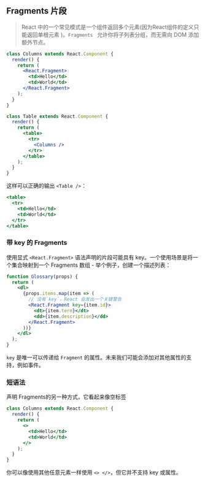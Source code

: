 ## Fragments 片段

> React 中的一个常见模式是一个组件返回多个元素(因为React组件的定义只能返回单根元素 )。`Fragments ` 允许你将子列表分组，而无需向 DOM 添加额外节点。

```jsx
class Columns extends React.Component {
  render() {
    return (
      <React.Fragment>        
        <td>Hello</td>
        <td>World</td>
      </React.Fragment>    
    );
  }
}
```

```jsx
class Table extends React.Component {
  render() {
    return (
      <table>
        <tr>
          <Columns />
        </tr>
      </table>
    );
  }
}
```

这样可以正确的输出 `<Table />`：

```jsx
<table>
  <tr>
    <td>Hello</td>
    <td>World</td>
  </tr>
</table>
```

### 带 key 的 Fragments

使用显式 `<React.Fragment>` 语法声明的片段可能具有 key。一个使用场景是将一个集合映射到一个 Fragments 数组 - 举个例子，创建一个描述列表：

```jsx
function Glossary(props) {
  return (
    <dl>
      {props.items.map(item => (
        // 没有`key`，React 会发出一个关键警告
        <React.Fragment key={item.id}>
          <dt>{item.term}</dt>
          <dd>{item.description}</dd>
        </React.Fragment>
      ))}
    </dl>
  );
}
```

`key` 是唯一可以传递给 `Fragment` 的属性。未来我们可能会添加对其他属性的支持，例如事件。

### 短语法

声明 Fragments的另一种方式，它看起来像空标签

```jsx
class Columns extends React.Component {
  render() {
    return (
      <>        
      	<td>Hello</td>
      	<td>World</td>
      </>    
    );
  }
}
```

你可以像使用其他任意元素一样使用 `<> </>`，但它并不支持 key 或属性。

